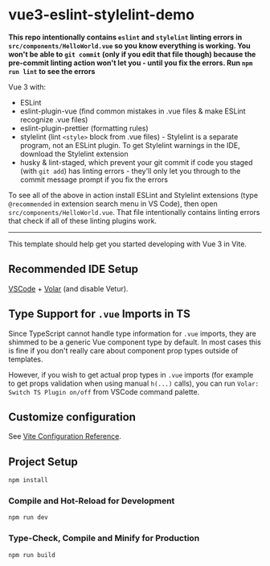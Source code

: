 # vue3-eslint-stylelint-demo

**This repo intentionally contains `eslint` and `stylelint` linting errors in `src/components/HelloWorld.vue` so you know everything is working. You won't be able to `git commit` (only if you edit that file though) because the pre-commit linting action won't let you - until you fix the errors. Run `npm run lint` to see the errors**

Vue 3 with:
* ESLint
* eslint-plugin-vue (find common mistakes in .vue files & make ESLint recognize .vue files)
* eslint-plugin-prettier (formatting rules)
* stylelint (lint `<style>` block from .vue files) - Stylelint is a separate program, not an ESLint plugin. To get Stylelint warnings in the IDE, download the Stylelint extension
* husky & lint-staged, which prevent your git commit if code you staged (with `git add`) has linting errors - they'll only let you through to the commit message prompt if you fix the errors

To see all of the above in action install ESLint and Stylelint extensions (type `@recommended` in extension search menu in VS Code), then open `src/components/HelloWorld.vue`. That file intentionally contains linting errors that check if all of these linting plugins work.

---

This template should help get you started developing with Vue 3 in Vite.

## Recommended IDE Setup

[VSCode](https://code.visualstudio.com/) + [Volar](https://marketplace.visualstudio.com/items?itemName=johnsoncodehk.volar) (and disable Vetur).

## Type Support for `.vue` Imports in TS

Since TypeScript cannot handle type information for `.vue` imports, they are shimmed to be a generic Vue component type by default. In most cases this is fine if you don't really care about component prop types outside of templates.

However, if you wish to get actual prop types in `.vue` imports (for example to get props validation when using manual `h(...)` calls), you can run `Volar: Switch TS Plugin on/off` from VSCode command palette.

## Customize configuration

See [Vite Configuration Reference](https://vitejs.dev/config/).

## Project Setup

```sh
npm install
```

### Compile and Hot-Reload for Development

```sh
npm run dev
```

### Type-Check, Compile and Minify for Production

```sh
npm run build
```
